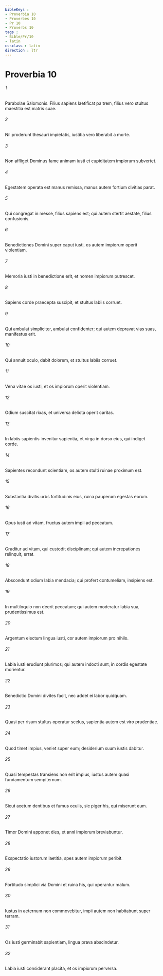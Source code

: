```yaml
---
bibleKeys : 
- Proverbia 10
- Proverbes 10
- Pr 10
- Proverbs 10
tags : 
- Bible/Pr/10
- latin
cssclass : latin
direction : ltr
---
```


# Proverbia 10

###### 1
Parabolae Salomonis. Filius sapiens laetificat pa trem, filius vero stultus maestitia est matris suae.
###### 2
Nil proderunt thesauri impietatis, iustitia vero liberabit a morte.
###### 3
Non affliget Dominus fame animam iusti et cupiditatem impiorum subvertet.
###### 4
Egestatem operata est manus remissa, manus autem fortium divitias parat.
###### 5
Qui congregat in messe, filius sapiens est; qui autem stertit aestate, filius confusionis.
###### 6
Benedictiones Domini super caput iusti, os autem impiorum operit violentiam.
###### 7
Memoria iusti in benedictione erit, et nomen impiorum putrescet.
###### 8
Sapiens corde praecepta suscipit, et stultus labiis corruet.
###### 9
Qui ambulat simpliciter, ambulat confidenter; qui autem depravat vias suas, manifestus erit.
###### 10
Qui annuit oculo, dabit dolorem, et stultus labiis corruet.
###### 11
Vena vitae os iusti, et os impiorum operit violentiam.
###### 12
Odium suscitat rixas, et universa delicta operit caritas.
###### 13
In labiis sapientis invenitur sapientia, et virga in dorso eius, qui indiget corde.
###### 14
Sapientes recondunt scientiam, os autem stulti ruinae proximum est.
###### 15
Substantia divitis urbs fortitudinis eius, ruina pauperum egestas eorum.
###### 16
Opus iusti ad vitam, fructus autem impii ad peccatum.
###### 17
Graditur ad vitam, qui custodit disciplinam; qui autem increpationes relinquit, errat.
###### 18
Abscondunt odium labia mendacia; qui profert contumeliam, insipiens est.
###### 19
In multiloquio non deerit peccatum; qui autem moderatur labia sua, prudentissimus est.
###### 20
Argentum electum lingua iusti, cor autem impiorum pro nihilo.
###### 21
Labia iusti erudiunt plurimos; qui autem indocti sunt, in cordis egestate morientur.
###### 22
Benedictio Domini divites facit, nec addet ei labor quidquam.
###### 23
Quasi per risum stultus operatur scelus, sapientia autem est viro prudentiae.
###### 24
Quod timet impius, veniet super eum; desiderium suum iustis dabitur.
###### 25
Quasi tempestas transiens non erit impius, iustus autem quasi fundamentum sempiternum.
###### 26
Sicut acetum dentibus et fumus oculis, sic piger his, qui miserunt eum.
###### 27
Timor Domini apponet dies, et anni impiorum breviabuntur.
###### 28
Exspectatio iustorum laetitia, spes autem impiorum peribit.
###### 29
Fortitudo simplici via Domini et ruina his, qui operantur malum.
###### 30
Iustus in aeternum non commovebitur, impii autem non habitabunt super terram.
###### 31
Os iusti germinabit sapientiam, lingua prava abscindetur.
###### 32
Labia iusti considerant placita, et os impiorum perversa.
